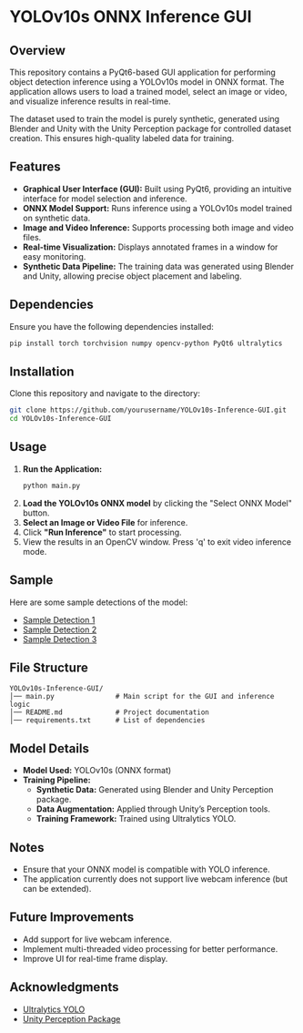 # YOLOv10s ONNX Inference GUI

## Overview
This repository contains a PyQt6-based GUI application for performing object detection inference using a YOLOv10s model in ONNX format. The application allows users to load a trained model, select an image or video, and visualize inference results in real-time.

The dataset used to train the model is purely synthetic, generated using Blender and Unity with the Unity Perception package for controlled dataset creation. This ensures high-quality labeled data for training.

## Features
- **Graphical User Interface (GUI):** Built using PyQt6, providing an intuitive interface for model selection and inference.
- **ONNX Model Support:** Runs inference using a YOLOv10s model trained on synthetic data.
- **Image and Video Inference:** Supports processing both image and video files.
- **Real-time Visualization:** Displays annotated frames in a window for easy monitoring.
- **Synthetic Data Pipeline:** The training data was generated using Blender and Unity, allowing precise object placement and labeling.

## Dependencies
Ensure you have the following dependencies installed:
```sh
pip install torch torchvision numpy opencv-python PyQt6 ultralytics
```

## Installation
Clone this repository and navigate to the directory:
```sh
git clone https://github.com/yourusername/YOLOv10s-Inference-GUI.git
cd YOLOv10s-Inference-GUI
```

## Usage
1. **Run the Application:**
   ```sh
   python main.py
   ```
2. **Load the YOLOv10s ONNX model** by clicking the "Select ONNX Model" button.
3. **Select an Image or Video File** for inference.
4. Click **"Run Inference"** to start processing.
5. View the results in an OpenCV window. Press 'q' to exit video inference mode.

## Sample
Here are some sample detections of the model:

- [Sample Detection 1](https://drive.google.com/file/d/1UJjVV1T6F5_tQ2oWjA_KYndWkta88Gm7/view?usp=sharing)
- [Sample Detection 2](https://drive.google.com/file/d/1hJkasN5aoTCMgVMSqrQ6YqCQOGnW6Yyp/view?usp=sharing)
- [Sample Detection 3](https://drive.google.com/file/d/1fLOLbaN_RaykxrMgUdz6ozpXWKAGCd_b/view?usp=sharing)

## File Structure
```
YOLOv10s-Inference-GUI/
│── main.py               # Main script for the GUI and inference logic
│── README.md             # Project documentation
│── requirements.txt      # List of dependencies
```

## Model Details
- **Model Used:** YOLOv10s (ONNX format)
- **Training Pipeline:**
  - **Synthetic Data:** Generated using Blender and Unity Perception package.
  - **Data Augmentation:** Applied through Unity’s Perception tools.
  - **Training Framework:** Trained using Ultralytics YOLO.

## Notes
- Ensure that your ONNX model is compatible with YOLO inference.
- The application currently does not support live webcam inference (but can be extended).

## Future Improvements
- Add support for live webcam inference.
- Implement multi-threaded video processing for better performance.
- Improve UI for real-time frame display.

## Acknowledgments
- [Ultralytics YOLO](https://github.com/ultralytics/ultralytics)
- [Unity Perception Package](https://github.com/Unity-Technologies/com.unity.perception)